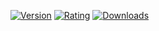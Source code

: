 [![Version](https://vsmarketplacebadge.apphb.com/version/evondev.dracula-high-contrast.svg)](https://marketplace.visualstudio.com/items?itemName=evondev.dracula-high-contrast)
[![Rating](https://vsmarketplacebadge.apphb.com/rating/evondev.dracula-high-contrast.svg)](https://marketplace.visualstudio.com/items?itemName=evondev.dracula-high-contrast)
[![Downloads](https://vsmarketplacebadge.apphb.com/downloads/evondev.dracula-high-contrast.svg)](https://marketplace.visualstudio.com/items?itemName=evondev.dracula-high-contrast)
